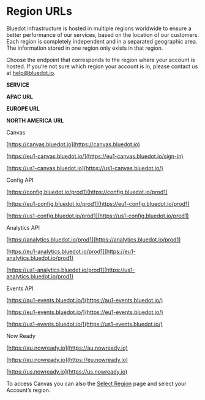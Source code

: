 Region URLs
===========

Bluedot infrastructure is hosted in multiple regions worldwide to ensure a better performance of our services, based on the location of our customers. Each region is completely independent and in a separated geographic area. The information stored in one region only exists in that region. 

Choose the endpoint that corresponds to the region where your account is hosted. If you’re not sure which region your account is in, please contact us at [help@bluedot.io](mailto:help@bluedot.io).

**SERVICE**

**APAC URL**

**EUROPE URL**

**NORTH AMERICA URL**

Canvas

[https://canvas.bluedot.io](https://canvas.bluedot.io)

[https://eu1-canvas.bluedot.io/](https://eu1-canvas.bluedot.io/sign-in)

[https://us1-canvas.bluedot.io](https://us1-canvas.bluedot.io/)

Config API

[https://config.bluedot.io/prod1](https://config.bluedot.io/prod1)

[https://eu1-config.bluedot.io/prod1](https://eu1-config.bluedot.io/prod1)

[https://us1-config.bluedot.io/prod1](https://us1-config.bluedot.io/prod1)

Analytics API

[https://analytics.bluedot.io/prod1](https://analytics.bluedot.io/prod1)

[https://eu1-analytics.bluedot.io/prod1](https://eu1-analytics.bluedot.io/prod1)

[https://us1-analytics.bluedot.io/prod1](https://us1-analytics.bluedot.io/prod1)

Events API

[https://au1-events.bluedot.io/](https://au1-events.bluedot.io/)

[https://eu1-events.bluedot.io/](https://eu1-events.bluedot.io/)

[https://us1-events.bluedot.io/](https://us1-events.bluedot.io/)

Now Ready

[https://au.nowready.io](https://au.nowready.io)

[https://eu.nowready.io](https://eu.nowready.io)

[https://us.nowready.io](https://us.nowready.io)

To access Canvas you can also the [Select Region](https://select-region.bluedot.io/) page and select your Account’s region.